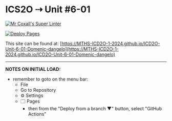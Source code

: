 # ICS2O ⇢ Unit #6-01

[![Mr Coxall's Super Linter](https://github.com/MTHS-ICD2O-1-2024/ICD2O-Unit-6-01-Domenic-dangelo/workflows/Mr%20Coxall's%20Super%20Linter/badge.svg)](https://github.com/MTHS-ICD2O-1-2024/ICD2O-Unit-6-01-Domenic-dangelo/actions)

[![Deploy Pages](https://github.com/MTHS-ICD2O-1-2024/ICD2O-Unit-6-01-Domenic-dangelo/workflows/Deploy%20Pages/badge.svg)](https://github.com/MTHS-ICD2O-1-2024/ICD2O-Unit-6-01-Domenic-dangelo/actions)

This site can be found at: [https://MTHS-ICD2O-1-2024.github.io/ICD2O-Unit-6-01-Domenic-dangelo](https://MTHS-ICD2O-1-2024.github.io/ICD2O-Unit-6-01-Domenic-dangelo)

---

**NOTES ON INITIAL LOAD:**
- remember to goto on the menu bar:
  - File
  - Go to Repository
  - ⚙ Settings
  - 🗔 Pages
    - then from the "Deploy from a branch ▼" button, select "GitHub Actions"
